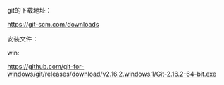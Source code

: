 git的下载地址：

https://git-scm.com/downloads

安装文件：

win:

https://github.com/git-for-windows/git/releases/download/v2.16.2.windows.1/Git-2.16.2-64-bit.exe
